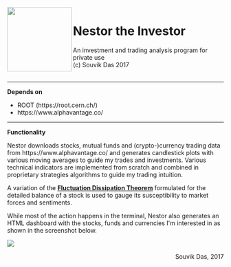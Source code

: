 <img align="left" src="https://www.telegraphindia.com/1111108/images/08tintin27.jpg" height="150px"> 
<h1> Nestor the Investor </h1>
An investment and trading analysis program for private use <br/>
(c) Souvik Das 2017 <br/> <br/>
<hr/>

<b> Depends on </b>
<ul>
 <li> ROOT (https://root.cern.ch/) </li>
 <li> https://www.alphavantage.co/ </li>
</ul>
<hr/>

<b> Functionality </b> <br/>
<p> Nestor downloads stocks, mutual funds and (crypto-)currency trading data from https://www.alphavantage.co/ and generates candlestick plots
with various moving averages to guide my trades and investments. Various technical indicators are implemented from scratch and combined
in proprietary strategies algorithms to guide my trading intuition. </p>

<p> A variation of the <a href="https://en.wikipedia.org/wiki/Fluctuation-dissipation_theorem"><b>Fluctuation Dissipation Theorem</b></a>
formulated for the detailed balance of a stock is used to gauge its susceptibility to market forces and sentiments. </p>

<p> While most of the action happens in the terminal, Nestor also generates an HTML dashboard with the stocks, funds and currencies 
I'm interested in as shown in the screenshot below. </p>

<img align="center" src="http://home.fnal.gov/~souvik/Investments/NestorScreenshot.png"/>

<p align="right">
Souvik Das, 2017
</p>
